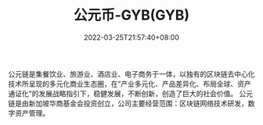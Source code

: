 ﻿---
weight: 
title: "公元币-GYB(GYB)"
description: "公元链是集餐饮业、旅游业、酒店业、电子商务于一体，以独有的区块链去中心化技术所呈现的多元化商业生态圈，在“产业多元化、产品差异化、布局全球、资产通证化”的发展战略指引下..."
date: 2022-03-25T21:57:40+08:00
lastmod: 2022-03-25T16:45:40+08:00
draft: false
authors: ["Metabd"]
featuredImage: "gongyuanbi-gybgyb.webp"
link: ""
tags: ["数字代币","公元币-GYB(GYB)"]
categories: ["navigation"]
navigation: ["数字代币"]
lightgallery: true
toc: true
pinned: false
recommend: false
recommend1: false
---
公元链是集餐饮业、旅游业、酒店业、电子商务于一体，以独有的区块链去中心化技术所呈现的多元化商业生态圈，在“产业多元化、产品差异化、布局全球、资产通证化”的发展战略指引下，稳健发展，不断创新，创造了巨大的社会价值。
公元链是由新加坡华商基金会投资创立，公司主要经营范围：区块链网络技术研发，数字资产管理。
